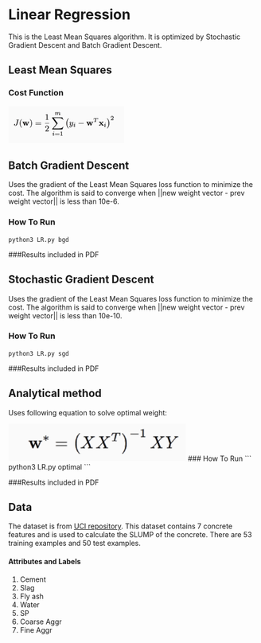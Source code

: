 # Linear Regression
This is the Least Mean Squares algorithm. It is optimized by Stochastic Gradient Descent and Batch Gradient Descent.

## Least Mean Squares
### Cost Function
<img src="https://github.com/EkataU/CS_6350_Machine_Learning/blob/main/Linear%20Regression/Cost.png" height="75">  

## Batch Gradient Descent
Uses the gradient of the Least Mean Squares loss function to minimize the cost. The algorithm is said to converge when ||new weight vector - prev weight vector|| is less than 10e-6. 
### How To Run
```
python3 LR.py bgd
```
###Results
included in PDF
## Stochastic Gradient Descent
Uses the gradient of the Least Mean Squares loss function to minimize the cost. The algorithm is said to converge when ||new weight vector - prev weight vector|| is less than 10e-10. 
### How To Run
```
python3 LR.py sgd
```
###Results
included in PDF

## Analytical method
Uses following equation to solve optimal weight:

<img src="https://github.com/EkataU/CS_6350_Machine_Learning/blob/main/Linear%20Regression/optimal.png" height="75">  
### How To Run
```
python3 LR.py optimal
```

###Results
included in PDF
## Data
The dataset is from [UCI repository](https://archive.ics.uci.edu/ml/datasets/Concrete+Slump+Test). This dataset contains 7 concrete features and is used to calculate the SLUMP of the concrete. There are 53 training examples and 50 test examples.
#### Attributes and Labels
1. Cement
2. Slag
3. Fly ash
4. Water
5. SP
6. Coarse Aggr
7. Fine Aggr

